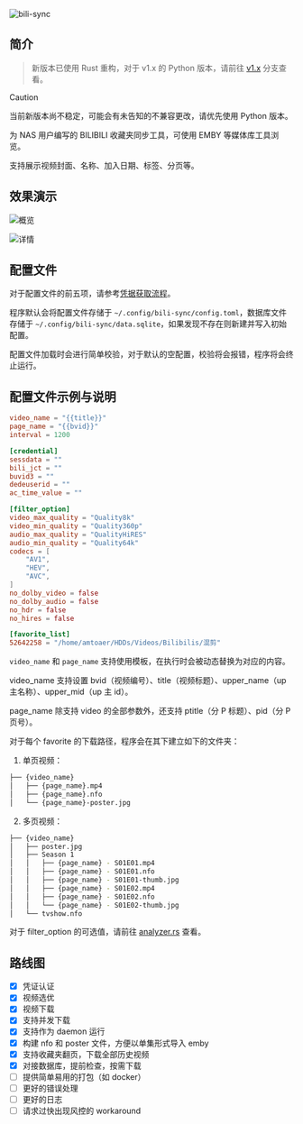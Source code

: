 ![bili-sync](https://socialify.git.ci/amtoaer/bili-sync/image?description=1&font=KoHo&issues=1&language=1&logo=https%3A%2F%2Fs2.loli.net%2F2023%2F12%2F02%2F9EwT2yInOu1d3zm.png&name=1&owner=1&pattern=Signal&pulls=1&stargazers=1&theme=Light)

## 简介

> 新版本已使用 Rust 重构，对于 v1.x 的 Python 版本，请前往 [v1.x](https://github.com/amtoaer/bili-sync/tree/v1.x) 分支查看。

> [!CAUTION]
> 当前新版本尚不稳定，可能会有未告知的不兼容更改，请优先使用 Python 版本。


为 NAS 用户编写的 BILIBILI 收藏夹同步工具，可使用 EMBY 等媒体库工具浏览。

支持展示视频封面、名称、加入日期、标签、分页等。

## 效果演示

![概览](./assets/overview.png)

![详情](./assets/detail.png)

## 配置文件

对于配置文件的前五项，请参考[凭据获取流程](https://nemo2011.github.io/bilibili-api/#/get-credential)。


程序默认会将配置文件存储于 `~/.config/bili-sync/config.toml`，数据库文件存储于 `~/.config/bili-sync/data.sqlite`，如果发现不存在则新建并写入初始配置。

配置文件加载时会进行简单校验，对于默认的空配置，校验将会报错，程序将会终止运行。

## 配置文件示例与说明

```toml
video_name = "{{title}}"
page_name = "{{bvid}}"
interval = 1200

[credential]
sessdata = ""
bili_jct = ""
buvid3 = ""
dedeuserid = ""
ac_time_value = ""

[filter_option]
video_max_quality = "Quality8k"
video_min_quality = "Quality360p"
audio_max_quality = "QualityHiRES"
audio_min_quality = "Quality64k"
codecs = [
    "AV1",
    "HEV",
    "AVC",
]
no_dolby_video = false
no_dolby_audio = false
no_hdr = false
no_hires = false

[favorite_list]
52642258 = "/home/amtoaer/HDDs/Videos/Bilibilis/混剪"
```

`video_name` 和 `page_name` 支持使用模板，在执行时会被动态替换为对应的内容。

video_name 支持设置 bvid（视频编号）、title（视频标题）、upper_name（up 主名称）、upper_mid（up 主 id）。

page_name 除支持 video 的全部参数外，还支持 ptitle（分 P 标题）、pid（分 P 页号）。

对于每个 favorite 的下载路径，程序会在其下建立如下的文件夹：
1. 单页视频：
```bash
├── {video_name}
│   ├── {page_name}.mp4
│   ├── {page_name}.nfo
│   └── {page_name}-poster.jpg
```
2. 多页视频：
```bash
├── {video_name}
│   ├── poster.jpg
│   ├── Season 1
│   │   ├── {page_name} - S01E01.mp4
│   │   ├── {page_name} - S01E01.nfo
│   │   ├── {page_name} - S01E01-thumb.jpg
│   │   ├── {page_name} - S01E02.mp4
│   │   ├── {page_name} - S01E02.nfo
│   │   └── {page_name} - S01E02-thumb.jpg
│   └── tvshow.nfo
```

对于 filter_option 的可选值，请前往 [analyzer.rs](https://github.com/amtoaer/bili-sync/blob/main/src/bilibili/analyzer.rs) 查看。
## 路线图

- [x] 凭证认证
- [x] 视频选优
- [x] 视频下载
- [x] 支持并发下载
- [x] 支持作为 daemon 运行
- [x] 构建 nfo 和 poster 文件，方便以单集形式导入 emby
- [x] 支持收藏夹翻页，下载全部历史视频
- [x] 对接数据库，提前检查，按需下载
- [ ] 提供简单易用的打包（如 docker）
- [ ] 更好的错误处理
- [ ] 更好的日志
- [ ] 请求过快出现风控的 workaround